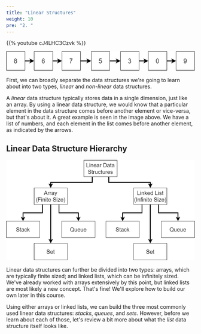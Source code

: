 ```yaml
---
title: "Linear Structures"
weight: 10
pre: "2. "
---
```

{{% youtube cJ4LHC3Czvk %}}

![List Data Structure](../../images/4/4.2.list.png)

First, we can broadly separate the data structures we're going to learn about into two types, _linear_ and _non-linear_ data structures.

A _linear_ data structure typically stores data in a single dimension, just like an array. By using a linear data structure, we would know that a particular element in the data structure comes before another element or vice-versa, but that's about it. A great example is seen in the image above. We have a list of numbers, and each element in the list comes before another element, as indicated by the arrows.

## Linear Data Structure Hierarchy

![Linear Data Structures](../../images/4/4.2.linear.png)

Linear data structures can further be divided into two types: arrays, which are typically finite sized; and linked lists, which can be infinitely sized. We've already worked with arrays extensively by this point, but linked lists are most likely a new concept. That's fine! We'll explore how to build our own later in this course.

Using either arrays or linked lists, we can build the three most commonly used linear data structures: _stacks_, _queues_, and _sets_. However, before we learn about each of those, let's review a bit more about what the _list_ data structure itself looks like. 

